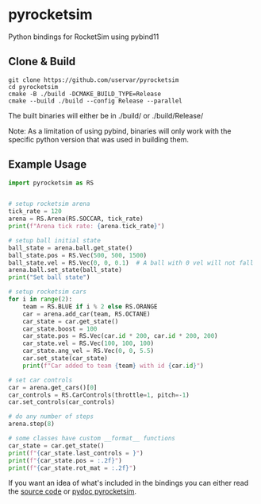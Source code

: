 # pyrocketsim
Python bindings for RocketSim using pybind11

## Clone & Build
```
git clone https://github.com/uservar/pyrocketsim
cd pyrocketsim
cmake -B ./build -DCMAKE_BUILD_TYPE=Release
cmake --build ./build --config Release --parallel
```
The built binaries will either be in ./build/ or ./build/Release/

Note: As a limitation of using pybind, binaries will only work with the specific python version that was used in building them.

## Example Usage

```py
import pyrocketsim as RS


# setup rocketsim arena
tick_rate = 120
arena = RS.Arena(RS.SOCCAR, tick_rate)
print(f"Arena tick rate: {arena.tick_rate}")

# setup ball initial state
ball_state = arena.ball.get_state()
ball_state.pos = RS.Vec(500, 500, 1500)
ball_state.vel = RS.Vec(0, 0, 0.1)  # A ball with 0 vel will not fall
arena.ball.set_state(ball_state)
print("Set ball state")

# setup rocketsim cars
for i in range(2):
    team = RS.BLUE if i % 2 else RS.ORANGE
    car = arena.add_car(team, RS.OCTANE)
    car_state = car.get_state()
    car_state.boost = 100
    car_state.pos = RS.Vec(car.id * 200, car.id * 200, 200)
    car_state.vel = RS.Vec(100, 100, 100)
    car_state.ang_vel = RS.Vec(0, 0, 5.5)
    car.set_state(car_state)
    print(f"Car added to team {team} with id {car.id}")

# set car controls
car = arena.get_cars()[0]
car_controls = RS.CarControls(throttle=1, pitch=-1)
car.set_controls(car_controls)

# do any number of steps
arena.step(8)

# some classes have custom __format__ functions
car_state = car.get_state()
print(f"{car_state.last_controls = }")
print(f"{car_state.pos = :.2f}")
print(f"{car_state.rot_mat = :.2f}")
```

If you want an idea of what's included in the bindings you can either read the [source code](https://github.com/uservar/pyrocketsim/blob/main/src/pyrocketsim.cpp) or [pydoc pyrocketsim](https://gist.github.com/uservar/95bdfef383f691181883ddb2615be443).